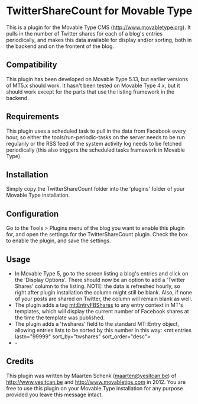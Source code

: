 TwitterShareCount for Movable Type
====================================
This is a plugin for the Movable Type CMS (http://www.movabletype.org).  It pulls in the number of Twitter shares for each of a blog's entries periodically, and makes this data available for display and/or sorting, both in the backend and on the frontent of the blog.

Compatibility
-------------
This plugin has been developed on Movable Type 5.13, but earlier versions of MT5.x should work.  It hasn't been tested on Movable Type 4.x, but it should work except for the parts that use the listing framework in the backend.

Requirements
-------------
This plugin uses a scheduled task to pull in the data from Facebook every hour, so either the tools/run-periodic-tasks on the server needs to be run regularily or the RSS feed of the system activity log needs to be fetched periodically (this also triggers the scheduled tasks framework in Movable Type).

Installation
-------------
Simply copy the TwitterShareCount folder into the 'plugins' folder of your Movable Type installation.

Configuration
--------------
Go to the Tools > Plugins menu of the blog you want to enable this plugin for, and open the settings for the TwitterShareCount plugin.  Check the box to enable the plugin, and save the settings.

Usage
------
* In Movable Type 5, go to the screen listing a blog's entries and click on the 'Display Options'.  There should now be an option to add a 'Twitter Shares' column to the listing.  NOTE: the data is refreshed hourly, so right after plugin installation the column might still be blank.  Also, if none of your posts are shared on Twitter, the column will remain blank as well.
* The plugin adds a tag <mt:EntryFBShares> to any entry context in MT's templates, which will display the current number of Facebook shares at the time the template was published.
* The plugin adds a 'twshares' field to the standard MT::Entry object, allowing entries lists to be sorted by this number in this way:
    <mt:entries lastn="99999" sort_by="twshares" sort_order="desc">
    <li><mt:EntryTWShares> - <a href="<mt:entrypermalink>"><mt:entrytitle></a></li>
    </mt:entries>

Credits
-------
This plugin was written by Maarten Schenk (maarten@yesitcan.be) of http://www.yesitcan.be and http://www.movabletips.com in 2012.
You are free to use this plugin on your Movable Type installation for any purpose provided you leave this message intact.

